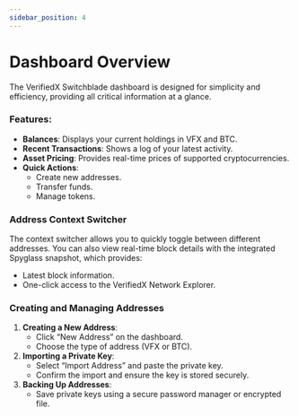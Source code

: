 ```yaml
---
sidebar_position: 4
---
```


# Dashboard Overview

The VerifiedX Switchblade dashboard is designed for simplicity and efficiency, providing all critical information at a glance. 

### Features:
- **Balances**: Displays your current holdings in VFX and BTC.
- **Recent Transactions**: Shows a log of your latest activity.
- **Asset Pricing**: Provides real-time prices of supported cryptocurrencies.
- **Quick Actions**:
  - Create new addresses.
  - Transfer funds.
  - Manage tokens.

### Address Context Switcher
The context switcher allows you to quickly toggle between different addresses. You can also view real-time block details with the integrated Spyglass snapshot, which provides:
- Latest block information.
- One-click access to the VerifiedX Network Explorer.

### Creating and Managing Addresses
1. **Creating a New Address**:
   - Click “New Address” on the dashboard.
   - Choose the type of address (VFX or BTC).
2. **Importing a Private Key**:
   - Select “Import Address” and paste the private key.
   - Confirm the import and ensure the key is stored securely.
3. **Backing Up Addresses**:
   - Save private keys using a secure password manager or encrypted file.

